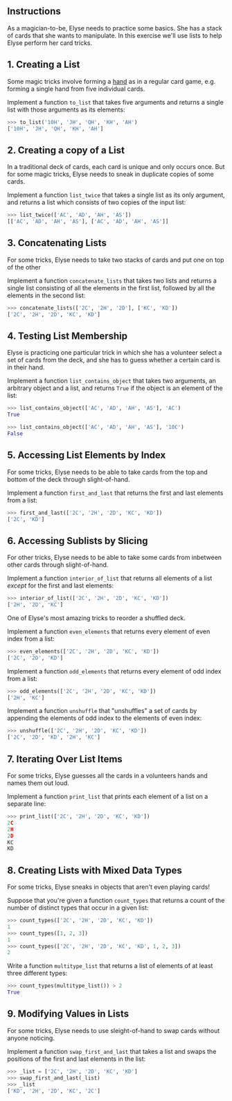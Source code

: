 ## Instructions

As a magician-to-be, Elyse needs to practice some basics. She has a stack of cards that she wants to manipulate. In this exercise we'll use lists to help Elyse perform her card tricks.

[//]: # (Creating Lists)
## 1. Creating a List

Some magic tricks involve forming a [hand](https://en.wikipedia.org/wiki/Glossary_of_card_game_terms#hand) as in a regular card game, e.g. forming a single hand from five individual cards.

Implement a function `to_list` that takes five arguments and returns a single list with those arguments as its elements:

```python
>>> to_list('10H', 'JH', 'QH', 'KH', 'AH')
['10H', 'JH', 'QH', 'KH', 'AH']
```

[//]: # (Create Lists Using the `list` Type)
## 2. Creating a copy of a List

In a traditional deck of cards, each card is unique and only occurs once. But for some magic tricks, Elyse needs to sneak in duplicate copies of some cards.

Implement a function `list_twice` that takes a single list as its only argument, and returns a list which consists of two copies of the input list:

```python
>>> list_twice(['AC', 'AD', 'AH', 'AS'])
[['AC', 'AD', 'AH', 'AS'], ['AC', 'AD', 'AH', 'AS']]
```

[//]: # (Concatenating Lists Using the `+` Operator)
## 3. Concatenating Lists

For some tricks, Elyse needs to take two stacks of cards and put one on top of the other

Implement a function `concatenate_lists` that takes two lists and returns a single list consisting of all the elements in the first list, followed by all the elements in the second list:

```python
>>> concatenate_lists(['2C', '2H', '2D'], ['KC', 'KD'])
['2C', '2H', '2D', 'KC', 'KD']
```

[//]: # (Checking for List Membership using the `in` keyword)
## 4. Testing List Membership

Elyse is practicing one particular trick in which she has a volunteer select a set of cards from the deck, and she has to guess whether a certain card is in their hand.

Implement a function `list_contains_object` that takes two arguments, an arbitrary object and a list, and returns `True` if the object is an element of the list:

```python
>>> list_contains_object(['AC', 'AD', 'AH', 'AS'], 'AC')
True

>>> list_contains_object(['AC', 'AD', 'AH', 'AS'], '10C')
False
```

[//]: # (Accessing List Elements by Index)
## 5. Accessing List Elements by Index

For some tricks, Elyse needs to be able to take cards from the top and bottom of the deck through slight-of-hand.

Implement a function `first_and_last` that returns the first and last elements from a list:

```python
>>> first_and_last(['2C', '2H', '2D', 'KC', 'KD'])
['2C', 'KD']
```

[//]: # (Accessing Sublists by Slicing)
## 6. Accessing Sublists by Slicing

For other tricks, Elyse needs to be able to take some cards from inbetween other cards through slight-of-hand.

Implement a function `interior_of_list` that returns all elements of a list *except* for the first and last elements:

```python
>>> interior_of_list(['2C', '2H', '2D', 'KC', 'KD'])
['2H', '2D', 'KC']
```

One of Elyse's most amazing tricks to reorder a shuffled deck.

Implement a function `even_elements` that returns every element of even index from a list:

```python
>>> even_elements(['2C', '2H', '2D', 'KC', 'KD'])
['2C', '2D', 'KD']
```

Implement a function `odd_elements` that returns every element of odd index from a list:

```python
>>> odd_elements(['2C', '2H', '2D', 'KC', 'KD'])
['2H', 'KC']
```

Implement a function `unshuffle` that "unshuffles" a set of cards by appending the elements of odd index to the elements of even index:

```python
>>> unshuffle(['2C', '2H', '2D', 'KC', 'KD'])
['2C', '2D', 'KD', '2H', 'KC']
```

## 7. Iterating Over List Items

For some tricks, Elyse guesses all the cards in a volunteers hands and names them out loud.

Implement a function `print_list` that prints each element of a list on a separate line:

```python
>>> print_list(['2C', '2H', '2D', 'KC', 'KD'])
2C
2H
2D
KC
KD
```

## 8. Creating Lists with Mixed Data Types

For some tricks, Elyse sneaks in objects that aren't even playing cards!

Suppose that you're given a function `count_types` that returns a count of the number of distinct types that occur in a given list:

```python
>>> count_types(['2C', '2H', '2D', 'KC', 'KD'])
1
>>> count_types([1, 2, 3])
1
>>> count_types(['2C', '2H', '2D', 'KC', 'KD', 1, 2, 3])
2
```

Write a function `multitype_list` that returns a list of elements of at least three different types:

```python
>>> count_types(multitype_list()) > 2
True
```

## 9. Modifying Values in Lists

For some tricks, Elyse needs to use sleight-of-hand to swap cards without anyone noticing.

Implement a function `swap_first_and_last` that takes a list and swaps the positions of the first and last elements in the list:

```python
>>> _list = ['2C', '2H', '2D', 'KC', 'KD']
>>> swap_first_and_last(_list)
>>> _list
['KD', '2H', '2D', 'KC', '2C']
```
